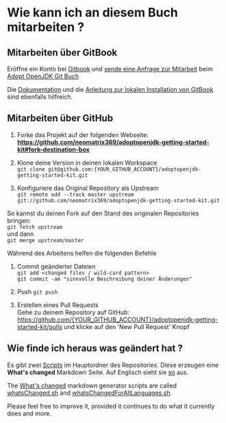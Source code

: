 # Wie kann ich an diesem Buch mitarbeiten ?

## Mitarbeiten über GitBook

Eröffne ein Konto bei [Gitbook](http://www.gitbook.com/login) und [sende eine Anfrage zur Mitarbeit](https://www.gitbook.com/book/neomatrix369/adoptopenjdk-getting-started-kit/contact) beim [Adopt OpenJDK Git Buch](http://neomatrix369.gitbooks.io/adoptopenjdk-getting-started-kit/)

Die [Dokumentation](http://help.gitbook.com/) und die [Anleitung zur lokalen Installation von GitBook](https://github.com/GitbookIO/gitbook) sind ebenfalls hilfreich.

## Mitarbeiten über GitHub

1. Forke das Projekt auf der folgenden Webseite: <br/> **https://github.com/neomatrix369/adoptopenjdk-getting-started-kit#fork-destination-box** 

2. Klone deine Version in deinen lokalen Workspace <br/>
```git clone git@github.com:{YOUR_GITHUB_ACCOUNT}/adoptopenjdk-getting-started-kit.git```

3. Konfiguriere das Original Repository als Upstream <br/>
```git remote add --track master upstream git://github.com/neomatrix369/adoptopenjdk-getting-started-kit.git```

So kannst du deinen Fork auf den Stand des originalen Repositories bringen: <br/>
```git fetch upstream``` <br/>
und dann <br/>
```git merge upstream/master```

Während des Arbeitens helfen die folgenden Befehle
1. Commit geänderter Dateien <br/>
```git add <changed files / wild-card pattern>```<br/>
```git commit -am "sinnvolle Beschreibung deiner Änderungen"```

2. Push
```git push```

3. Erstellen eines Pull Requests <br/>
Gehe zu deinem Repository auf GitHub: https://github.com/{YOUR_GITHUB_ACCOUNT}/adoptopenjdk-getting-started-kit/pulls und klicke auf den 'New Pull Request' Knopf

## Wie finde ich heraus was geändert hat ?

Es gibt zwei [Scripts](https://github.com/neomatrix369/adoptopenjdk-getting-started-kit) im Hauptordner des Repositories. Diese erzeugen eine <b>What's changed</b> Markdown Seite. Auf Englisch sieht sie [so](http://neomatrix369.gitbooks.io/adoptopenjdk-getting-started-kit/content/en/whatsChanged.html) aus.

The [What's changed](http://neomatrix369.gitbooks.io/adoptopenjdk-getting-started-kit/content/en/whatsChanged.html) markdown generator scripts are called [whatsChanged.sh](https://github.com/neomatrix369/adoptopenjdk-getting-started-kit/blob/master/whatsChangedFor.sh) and [whatsChangedForAllLanguages.sh](https://github.com/neomatrix369/adoptopenjdk-getting-started-kit/blob/master/whatsChangedFor.sh).

Please feel free to improve it, provided it continues to do what it currently does and more.